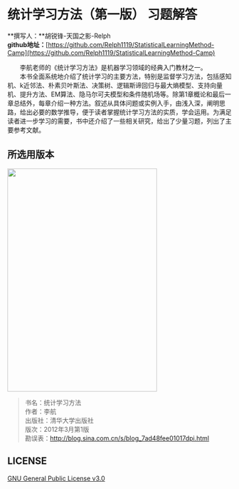# 统计学习方法（第一版） 习题解答

**撰写人：**胡锐锋-天国之影-Relph  
**github地址：**[https://github.com/Relph1119/StatisticalLearningMethod-Camp](https://github.com/Relph1119/StatisticalLearningMethod-Camp)

&emsp;&emsp;李航老师的《统计学习方法》是机器学习领域的经典入门教材之一。  
&emsp;&emsp;本书全面系统地介绍了统计学习的主要方法，特别是监督学习方法，包括感知机、k近邻法、朴素贝叶斯法、决策树、逻辑斯谛回归与最大熵模型、支持向量机、提升方法、EM算法、隐马尔可夫模型和条件随机场等。除第1章概论和最后一章总结外，每章介绍一种方法。叙述从具体问题或实例入手，由浅入深，阐明思路，给出必要的数学推导，便于读者掌握统计学习方法的实质，学会运用。为满足读者进一步学习的需要，书中还介绍了一些相关研究，给出了少量习题，列出了主要参考文献。

## 所选用版本

<img src="https://github.com/Relph1119/statistical-learning-method-book/blob/master/res/statistical-learning-method-book.jpg?raw=true" width="336" height= "500">

> 书名：统计学习方法<br>
> 作者：李航<br>
> 出版社：清华大学出版社<br>
> 版次：2012年3月第1版<br>
> 勘误表：http://blog.sina.com.cn/s/blog_7ad48fee01017dpi.html<br>

## LICENSE
[GNU General Public License v3.0](https://github.com/Relph1119/statistical-learning-method-book/blob/master/LICENSE)